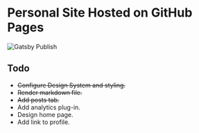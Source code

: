 # Personal Site Hosted on GitHub Pages

![Gatsby Publish](https://github.com/fanxia0404/site/workflows/Gatsby%20Publish/badge.svg)

## Todo

- ~~Configure Design System and styling.~~
- ~~Render markdown file.~~
- ~~Add posts tab.~~
- Add analytics plug-in.
- Design home page.
- Add link to profile.
